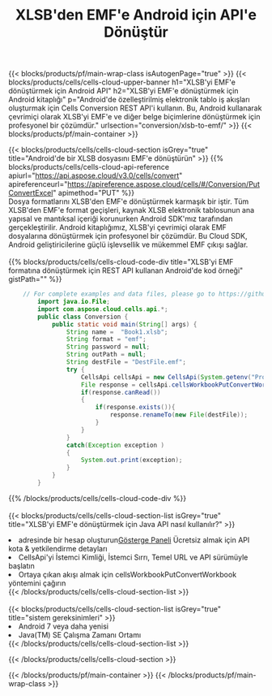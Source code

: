 ﻿---
title:  XLSB'den EMF'e Android için API'e Dönüştür
description:  Microsoft Excel ve OpenOffice Hesaplama için Bulut API'leri ve SDK'lar Elektronik tabloyu diğer biçim dosyasına dönüştürün.
url: /tr/android/conversion/xlsb-to-emf/
---
{{< blocks/products/pf/main-wrap-class isAutogenPage="true" >}}
{{< blocks/products/cells/cells-cloud-upper-banner h1="XLSB\'yi EMF\'e dönüştürmek için Android API" h2="XLSB\'yi EMF\'e dönüştürmek için Android kitaplığı" p="Android\'de özelleştirilmiş elektronik tablo iş akışları oluşturmak için Cells Conversion REST API\'i kullanın. Bu, Android kullanarak çevrimiçi olarak XLSB\'yi EMF\'e ve diğer belge biçimlerine dönüştürmek için profesyonel bir çözümdür." urlsection="conversion/xlsb-to-emf/" >}}
{{< blocks/products/pf/main-container >}}

{{< blocks/products/cells/cells-cloud-section isGrey="true" title="Android\'de bir XLSB dosyasını EMF\'e dönüştürün" >}}
{{% blocks/products/cells/cells-cloud-api-reference apiurl="https://api.aspose.cloud/v3.0/cells/convert" apireferenceurl="https://apireference.aspose.cloud/cells/#/Conversion/PutConvertExcel" apimethod="PUT" %}}
<br/>
Dosya formatlarını XLSB'den EMF'e dönüştürmek karmaşık bir iştir. Tüm XLSB'den EMF'e format geçişleri, kaynak XLSB elektronik tablosunun ana yapısal ve mantıksal içeriği korunurken Android SDK'mız tarafından gerçekleştirilir. Android kitaplığımız, XLSB'yi çevrimiçi olarak EMF dosyalarına dönüştürmek için profesyonel bir çözümdür. Bu Cloud SDK, Android geliştiricilerine güçlü işlevsellik ve mükemmel EMF çıkışı sağlar.
<br/>
<br/>
{{% blocks/products/cells/cells-cloud-code-div title="XLSB\'yi EMF formatına dönüştürmek için REST API kullanan Android\'de kod örneği" gistPath="" %}}
 
```java
    // For complete examples and data files, please go to https://github.com/aspose-cells-cloud/aspose-cells-cloud-android/
        import java.io.File;
        import com.aspose.cloud.cells.api.*;
        public class Conversion {
            public static void main(String[] args) {
                String name =  "Book1.xlsb";
                String format = "emf";
                String password = null;
                String outPath = null;
                String destFile = "DestFile.emf";
                try {
                    CellsApi cellsApi = new CellsApi(System.getenv("ProductClientId"), System.getenv("ProductClientSecret"));
                    File response = cellsApi.cellsWorkbookPutConvertWorkbook(new File(name), format, password, outPath, null,null);            
                    if(response.canRead())
                    {
                        if(response.exists()){
                            response.renameTo(new File(destFile));
                        }                
                    }
                }
                catch(Exception exception )
                {
                    System.out.print(exception);
                }
            }
        }
```
 
{{% /blocks/products/cells/cells-cloud-code-div %}}
<br/>
<br/>
{{< blocks/products/cells/cells-cloud-section-list isGrey="true" title="XLSB\'yi EMF\'e dönüştürmek için Java API nasıl kullanılır?" >}}
<li> adresinde bir hesap oluşturun<a href="https://dashboard.aspose.cloud/">Gösterge Paneli</a> Ücretsiz almak için API kota & yetkilendirme detayları</li>
<li>CellsApi'yi İstemci Kimliği, İstemci Sırrı, Temel URL ve API sürümüyle başlatın</li>
<li>Ortaya çıkan akışı almak için cellsWorkbookPutConvertWorkbook yöntemini çağırın</li>
{{< /blocks/products/cells/cells-cloud-section-list >}}
<br/>
<br/>
{{< blocks/products/cells/cells-cloud-section-list isGrey="true" title="sistem gereksinimleri" >}}
<li>Android 7 veya daha yenisi</li>
<li>Java(TM) SE Çalışma Zamanı Ortamı</li>
{{< /blocks/products/cells/cells-cloud-section-list >}}

{{< /blocks/products/cells/cells-cloud-section >}}

{{< /blocks/products/pf/main-container >}}
{{< /blocks/products/pf/main-wrap-class >}}
